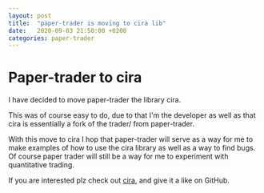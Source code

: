 ```yaml
---
layout: post
title:  "paper-trader is moving to cira lib"
date:   2020-09-03 21:50:00 +0200
categories: paper-trader
---
```


# Paper-trader to cira
I have decided to move paper-trader the library cira.

This was of course easy to do, due to that I'm the developer as well as that cira is essentially a fork of the trader/ from paper-trader.   

With this move to cira I hop that paper-trader will serve as a way for me to make examples of how to use the cira library as well as a way to find bugs. Of course paper trader will still be a way for me to experiment with quantitative trading.

If you are interested plz check out [cira]("https://github.com/AxelGard/cira"), and give it a like on GitHub.    
